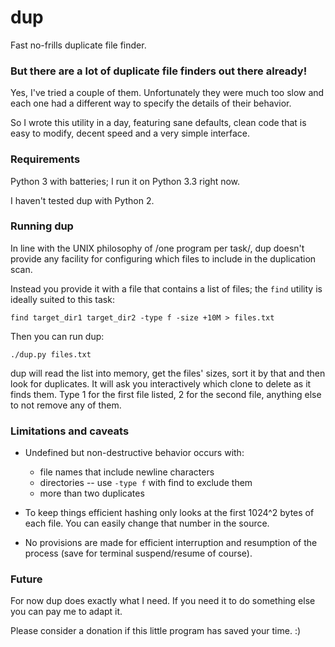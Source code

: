 dup
===

Fast no-frills duplicate file finder.

### But there are a lot of duplicate file finders out there already!

Yes, I've tried a couple of them. Unfortunately they were much too
slow and each one had a different way to specify the details of
their behavior.

So I wrote this utility in a day, featuring sane defaults, clean code
that is easy to modify, decent speed and a very simple interface.


### Requirements

Python 3 with batteries; I run it on Python 3.3 right now.

I haven't tested dup with Python 2.


### Running dup 

In line with the UNIX philosophy of /one program per task/, dup doesn't
provide any facility for configuring which files to include in the
duplication scan.

Instead you provide it with a file that contains a list of files; the
`find` utility is ideally suited to this task:

    find target_dir1 target_dir2 -type f -size +10M > files.txt

Then you can run dup:

    ./dup.py files.txt

dup will read the list into memory, get the files' sizes, sort it by that
and then look for duplicates. It will ask you interactively which clone to
delete as it finds them. Type 1 for the first file listed, 2 for the second
file, anything else to not remove any of them.


### Limitations and caveats

* Undefined but non-destructive behavior occurs with:

    * file names that include newline characters
    * directories -- use `-type f` with find to exclude them
    * more than two duplicates

* To keep things efficient hashing only looks at the first 1024^2 bytes of
each file. You can easily change that number in the source.

* No provisions are made for efficient interruption and resumption of the
  process (save for terminal suspend/resume of course).


### Future

For now dup does exactly what I need. If you need it to do something else
you can pay me to adapt it.

Please consider a donation if this little program has saved your time. :)

